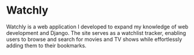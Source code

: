 # Watchly

Watchly is a web application I developed to expand my knowledge of web development and Django. The site serves as a watchlist tracker, enabling users to browse and search for movies and TV shows while effortlessly adding them to their bookmarks.
